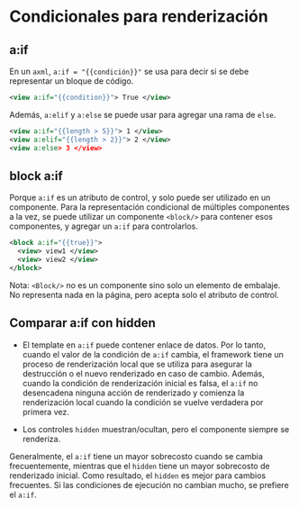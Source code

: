 # Condicionales para renderización

## a:if

En un ```axml```, ```a:if = "{{condición}}"``` se usa para decir si se debe representar un bloque de código.

```xml
<view a:if="{{condition}}"> True </view>
```

Además, ```a:elif``` y ```a:else``` se puede usar para agregar una rama de ```else```.

```xml
<view a:if="{{length > 5}}"> 1 </view>
<view a:elif="{{length > 2}}"> 2 </view>
<view a:else> 3 </view>
```

## block a:if

Porque ```a:if``` es un atributo de control, y solo puede ser utilizado en un componente. Para la representación condicional de múltiples componentes a la vez, se puede utilizar un componente ```<block/>``` para contener esos componentes, y agregar un ```a:if``` para controlarlos.

```xml
<block a:if="{{true}}">
  <view> view1 </view>
  <view> view2 </view>
</block>
```

Nota: ```<Block/>``` no es un componente sino solo un elemento de embalaje. No representa nada en la página, pero acepta solo el atributo de control.

## Comparar a:if con hidden

- El template en ```a:if``` puede contener enlace de datos. Por lo tanto, cuando el valor de la condición de ```a:if``` cambia, el framework tiene un proceso de renderización local que se utiliza para asegurar la destrucción o el nuevo renderizado en caso de cambio. Además, cuando la condición de renderización inicial es falsa, el ```a:if``` no desencadena ninguna acción de renderizado y comienza la renderización local cuando la condición se vuelve verdadera por primera vez.

- Los controles ```hidden``` muestran/ocultan, pero el componente siempre se renderiza.

Generalmente, el ```a:if``` tiene un mayor sobrecosto cuando se cambia frecuentemente, mientras que el ```hidden``` tiene un mayor sobrecosto de renderizado inicial. Como resultado, el ```hidden``` es mejor para cambios frecuentes. Si las condiciones de ejecución no cambian mucho, se prefiere el ```a:if```.